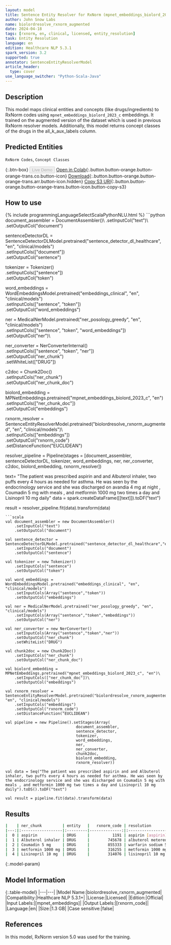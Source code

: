 ```yaml
---
layout: model
title: Sentence Entity Resolver for RxNorm (mpnet_embeddings_biolord_2023_c embeddings)
author: John Snow Labs
name: biolordresolve_rxnorm_augmented
date: 2024-04-18
tags: [rxnorm, en, clinical, licensed, entity_resolution]
task: Entity Resolution
language: en
edition: Healthcare NLP 5.3.1
spark_version: 3.2
supported: true
annotator: SentenceEntityResolverModel
article_header:
  type: cover
use_language_switcher: "Python-Scala-Java"
---
```


## Description

This model maps clinical entities and concepts (like drugs/ingredients) to RxNorm codes using `mpnet_embeddings_biolord_2023_c` embeddings. It trained on the augmented version of the dataset which is used in previous RxNorm resolver models. Additionally, this model returns concept classes of the drugs in the all_k_aux_labels column.

## Predicted Entities

`RxNorm Codes`, `Concept Classes`

{:.btn-box}
<button class="button button-orange" disabled>Live Demo</button>
[Open in Colab](https://colab.research.google.com/github/JohnSnowLabs/spark-nlp-workshop/blob/master/tutorials/Certification_Trainings/Healthcare/3.Clinical_Entity_Resolvers.ipynb){:.button.button-orange.button-orange-trans.co.button-icon}
[Download](https://s3.amazonaws.com/auxdata.johnsnowlabs.com/clinical/models/biolordresolve_rxnorm_augmented_en_5.3.1_3.2_1713400566709.zip){:.button.button-orange.button-orange-trans.arr.button-icon.hidden}
[Copy S3 URI](s3://auxdata.johnsnowlabs.com/clinical/models/biolordresolve_rxnorm_augmented_en_5.3.1_3.2_1713400566709.zip){:.button.button-orange.button-orange-trans.button-icon.button-copy-s3}

## How to use



<div class="tabs-box" markdown="1">
{% include programmingLanguageSelectScalaPythonNLU.html %}
```python
document_assembler = DocumentAssembler()\
    .setInputCol("text")\
    .setOutputCol("document")

sentenceDetectorDL = SentenceDetectorDLModel.pretrained("sentence_detector_dl_healthcare", "en", "clinical/models")\
    .setInputCols(["document"])\
    .setOutputCol("sentence")

tokenizer = Tokenizer()\
    .setInputCols(["sentence"])\
    .setOutputCol("token")

word_embeddings = WordEmbeddingsModel.pretrained("embeddings_clinical", "en", "clinical/models")\
    .setInputCols(["sentence", "token"])\
    .setOutputCol("word_embeddings")

ner = MedicalNerModel.pretrained("ner_posology_greedy", "en", "clinical/models")\
    .setInputCols(["sentence", "token", "word_embeddings"])\
    .setOutputCol("ner")\

ner_converter = NerConverterInternal()\
    .setInputCols(["sentence", "token", "ner"])\
    .setOutputCol("ner_chunk")\
    .setWhiteList(["DRUG"])

c2doc = Chunk2Doc()\
    .setInputCols("ner_chunk")\
    .setOutputCol("ner_chunk_doc")

biolord_embedding = MPNetEmbeddings.pretrained("mpnet_embeddings_biolord_2023_c", "en")\
    .setInputCols(["ner_chunk_doc"])\
    .setOutputCol("embeddings")

rxnorm_resolver = SentenceEntityResolverModel.pretrained("biolordresolve_rxnorm_augmented", "en", "clinical/models")\ \
    .setInputCols(["embeddings"]) \
    .setOutputCol("rxnorm_code")\
    .setDistanceFunction("EUCLIDEAN")

resolver_pipeline = Pipeline(stages = [document_assembler,
                                       sentenceDetectorDL,
                                       tokenizer,
                                       word_embeddings,
                                       ner,
                                       ner_converter,
                                       c2doc,
                                       biolord_embedding,
                                       rxnorm_resolver])

text= "The patient was prescribed aspirin and and Albuterol inhaler, two puffs every 4 hours as needed for asthma. He was seen by the endocrinology service and she was discharged on avandia 4 mg at night , Coumadin 5 mg with meals , and metformin 1000 mg two times a day and Lisinopril 10 mg daily"
data = spark.createDataFrame([[text]]).toDF("text")

result = resolver_pipeline.fit(data).transform(data)
```
```scala
val document_assembler = new DocumentAssembler()
    .setInputCol("text")
    .setOutputCol("document")

val sentence_detector = SentenceDetectorDLModel.pretrained("sentence_detector_dl_healthcare","en","clinical/models")
    .setInputCols("document")
    .setOutputCol("sentence")

val tokenizer = new Tokenizer()
    .setInputCols("sentence")
    .setOutputCol("token")

val word_embeddings = WordEmbeddingsModel.pretrained("embeddings_clinical", "en", "clinical/models")
    .setInputCols(Array("sentence","token"))
    .setOutputCol("embeddings")

val ner = MedicalNerModel.pretrained("ner_posology_greedy", "en", "clinical/models")
    .setInputCols(Array("sentence","token","embeddings"))
    .setOutputCol("ner")

val ner_converter = new NerConverter()
    .setInputCols(Array("sentence","token","ner"))
    .setOutputCol("ner_chunk")
    .setWhiteList("DRUG")

val chunk2doc = new Chunk2Doc()
    .setInputCols("ner_chunk")
    .setOutputCol("ner_chunk_doc")

val biolord_embedding = MPNetEmbeddings.pretrained("mpnet_embeddings_biolord_2023_c", "en")\
    .setInputCols(["ner_chunk_doc"])\
    .setOutputCol("embeddings")

val rxnorm_resolver = SentenceEntityResolverModel.pretrained("biolordresolve_rxnorm_augmented", "en", "clinical/models")
    .setInputCols("embeddings")
    .setOutputCol("rxnorm_code")
    .setDistanceFunction("EUCLIDEAN")

val pipeline = new Pipeline().setStages(Array(
                               document_assembler,
                               sentence_detector,
                               tokenizer,
                               word_embeddings,
                               ner,
                               ner_converter,
                               chunk2doc,
                               biolord_embedding,
                               rxnorm_resolver))

val data = Seq("The patient was prescribed aspirin and and Albuterol inhaler, two puffs every 4 hours as needed for asthma. He was seen by the endocrinology service and she was discharged on Coumadin 5 mg with meals , and metformin 1000 mg two times a day and Lisinopril 10 mg daily").toDS().toDF("text")

val result = pipeline.fit(data).transform(data)
```
</div>

## Results

```bash
|    | ner_chunk         | entity   |   rxnorm_code | resolution                                                      | all_k_results                                  | all_k_distances                              | all_k_cosine_distances                       | all_k_resolutions                                                                                          | all_k_aux_labels                                                                  |
|---:|:------------------|:---------|--------------:|:----------------------------------------------------------------|:--------------------------------------------...|:---------------------------------------------|:---------------------------------------------|:-----------------------------------------------------------------------------------------------------------|:----------------------------------------------------------------------------------|
|  0 | aspirin           | DRUG     |          1191 | aspirin [aspirin]                                               | 1191:::1154070:::1537020:::1295740:::1299851...| 0.2747:::0.4428:::0.4512:::0.4900:::0.5305...| 0.0377:::0.0980:::0.1018:::0.1200:::0.1407...| aspirin [aspirin]:::aspirin pill [aspirin pill]:::aspirin effervescent oral tablet:::aspirin oral powder...| Ingredient:::Clinical Dose Group:::Clinical Drug Form:::Clinical Dose Group:::B...|
|  1 | Albuterol inhaler | DRUG     |        745678 | albuterol metered dose inhaler [albuterol metered dose inhaler] | 745678:::1649559:::745790:::307779:::745679:...| 0.4336:::0.4758:::0.5416:::0.5701:::0.5863...| 0.0940:::0.1132:::0.1466:::0.1625:::0.1719...| albuterol metered dose inhaler [albuterol metered dose inhaler]:::albuterol dry powder inhaler [albutero...| Clinical Drug Form:::Clinical Drug Form:::Clinical Drug Form:::Clinical Drug:::...|
|  2 | Coumadin 5 mg     | DRUG     |        855333 | warfarin sodium 5 mg [coumadin]                                 | 855333:::432467:::438740:::451604:::855345::...| 0.3421:::0.4407:::0.4601:::0.4798:::0.5002...| 0.0585:::0.0971:::0.1058:::0.1151:::0.1251...| warfarin sodium 5 mg [coumadin]:::coumarin 5 mg oral tablet:::coumarin 5 mg [coumarin 5 mg]:::coumarin 0...| Branded Drug Comp:::Clinical Drug:::Clinical Drug Comp:::Clinical Drug Comp:::B...|
|  3 | metformin 1000 mg | DRUG     |        316255 | metformin 1000 mg [metformin 1000 mg]                           | 316255:::860995:::860999:::861004:::316256::...| 0.3468:::0.4492:::0.4492:::0.5133:::0.5497...| 0.0601:::0.1009:::0.1009:::0.1317:::0.1511...| metformin 1000 mg [metformin 1000 mg]:::metformin hydrochloride 1000 mg [metformin hydrochloride 1000 mg...| Clinical Drug Comp:::Clinical Drug Comp:::Clinical Drug:::Clinical Drug:::Clini...|
|  4 | Lisinopril 10 mg  | DRUG     |        314076 | lisinopril 10 mg oral tablet                                    | 314076:::316151:::197885:::567576:::316153::...| 0.4704:::0.4845:::0.6129:::0.6281:::0.6384...| 0.1106:::0.1174:::0.1878:::0.1973:::0.2038...| lisinopril 10 mg oral tablet:::lisinopril 10 mg [lisinopril 10 mg]:::hydrochlorothiazide 12.5 mg / lisin...| Clinical Drug:::Clinical Drug Comp:::Clinical Drug:::Branded Drug Comp:::Clinic...|
```

{:.model-param}
## Model Information

{:.table-model}
|---|---|
|Model Name:|biolordresolve_rxnorm_augmented|
|Compatibility:|Healthcare NLP 5.3.1+|
|License:|Licensed|
|Edition:|Official|
|Input Labels:|[mpnet_embeddings]|
|Output Labels:|[rxnorm_code]|
|Language:|en|
|Size:|1.3 GB|
|Case sensitive:|false|

## References

In this model, RxNorm version 5.0 was used for the training.